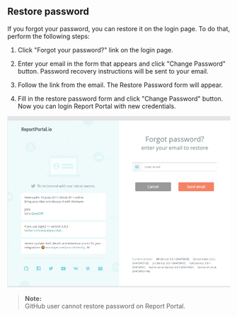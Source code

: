 Restore password
----------------

If you forgot your password, you can restore it on the login page. To do that, perform the following steps:

1. Click "Forgot your password?" link on the login page.

3. Enter your email in the form that appears and click "Change Password"
    button. Password recovery instructions will be sent to your email.

4. Follow the link from the email. The Restore Password form will appear.

5. Fill in the restore password form and click "Change Password" button. Now you can login Report Portal with new 
credentials.

[ ![Image](Images/userGuide/userAccount/restorePassword.png) ](https://youtu.be/MCUAIDHVEXU)

>**Note:**  
GitHub user cannot restore password on Report Portal.